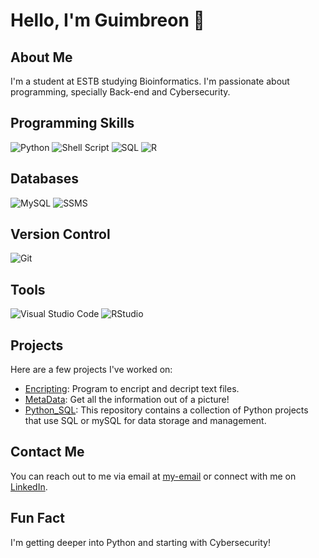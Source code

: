 # Hello, I'm Guimbreon 👋

## About Me
I'm a student at ESTB studying Bioinformatics. I'm passionate about programming, specially Back-end and Cybersecurity.

## Programming Skills
![Python](https://img.shields.io/badge/python-3670A0?style=for-the-badge&logo=python&logoColor=ffdd54)
![Shell Script](https://img.shields.io/badge/shell_script-%23121011.svg?style=for-the-badge&logo=gnu-bash&logoColor=white)
![SQL](https://img.shields.io/badge/sql-%2300f.svg?style=for-the-badge&logo=sqlite&logoColor=white)
![R](https://img.shields.io/badge/r-%23276DC3.svg?style=for-the-badge&logo=r&logoColor=white)

## Databases
![MySQL](https://img.shields.io/badge/mysql-%2300f.svg?style=for-the-badge&logo=mysql&logoColor=white)
![SSMS](https://img.shields.io/badge/sql%20server-%23CC2927.svg?style=for-the-badge&logo=microsoft%20sql%20server&logoColor=white)

## Version Control
![Git](https://img.shields.io/badge/git-%23F05033.svg?style=for-the-badge&logo=git&logoColor=white)

## Tools
![Visual Studio Code](https://img.shields.io/badge/Visual_Studio_Code-007ACC?style=for-the-badge&logo=visual%20studio%20code&logoColor=white)
![RStudio](https://img.shields.io/badge/RStudio-75AADB?style=for-the-badge&logo=rstudio&logoColor=white)

## Projects
Here are a few projects I've worked on:
* [Encripting](https://github.com/Guimbreon/Python/tree/master/Encripting): Program to encript and decript text files.
* [MetaData](https://github.com/Guimbreon/Python/tree/master/MetaData): Get all the information out of a picture!
* [Python_SQL](https://github.com/Guimbreon/Python_SQL): This repository contains a collection of Python projects that use SQL or mySQL for data storage and management.

## Contact Me
You can reach out to me via email at [my-email](available-soon) or connect with me on [LinkedIn](https://www.linkedin.com/in/guilherme-soares-5918701b0/).

## Fun Fact
I'm getting deeper into Python and starting with Cybersecurity!

